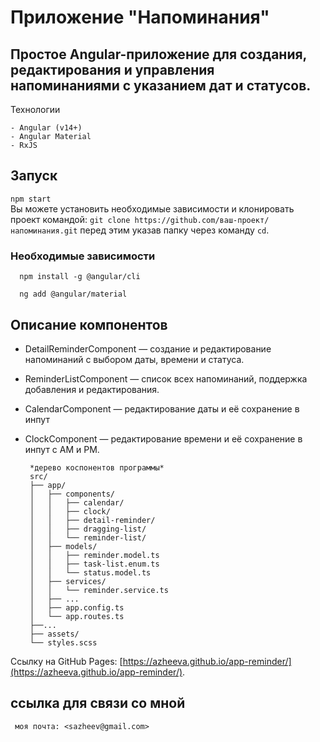 # Приложение "Напоминания"
## Простое Angular-приложение для создания, редактирования и управления напоминаниями с указанием дат и статусов.

Технологии

    - Angular (v14+)
    - Angular Material
    - RxJS

## Запуск
`npm start`    
Вы можете установить необходимые зависимости и клонировать проект командой:
`git clone https://github.com/ваш-проект/напоминания.git`
перед этим указав папку через команду `cd`.
### Необходимые зависимости

      npm install -g @angular/cli

      ng add @angular/material
## Описание компонентов
 - DetailReminderComponent — создание и редактирование напоминаний с выбором даты, времени и статуса.
 - ReminderListComponent — список всех напоминаний, поддержка добавления и редактирования.
 - CalendarComponent — редактирование даты и её сохранение в инпут
 - ClockComponent — редактирование времени и её сохранение в инпут с AM и PM.

        *дерево коспонентов программы*
        src/
        ├── app/
        │   ├── components/
        │   │   ├── calendar/
        │   │   ├── clock/
        │   │   ├── detail-reminder/
        │   │   ├── dragging-list/
        │   │   └── reminder-list/
        │   ├── models/
        │   │   ├── reminder.model.ts
        │   │   ├── task-list.enum.ts
        │   │   └── status.model.ts
        │   ├── services/
        │   │   └── reminder.service.ts
        │   ├── ...
        │   ├── app.config.ts
        │   └── app.routes.ts
        ├──...
        ├── assets/
        └── styles.scss

  Ссылку на GitHub Pages: [https://azheeva.github.io/app-reminder/](https://azheeva.github.io/app-reminder/).
   ## ссылка для связи со мной
   
     моя почта: <sazheev@gmail.com>
